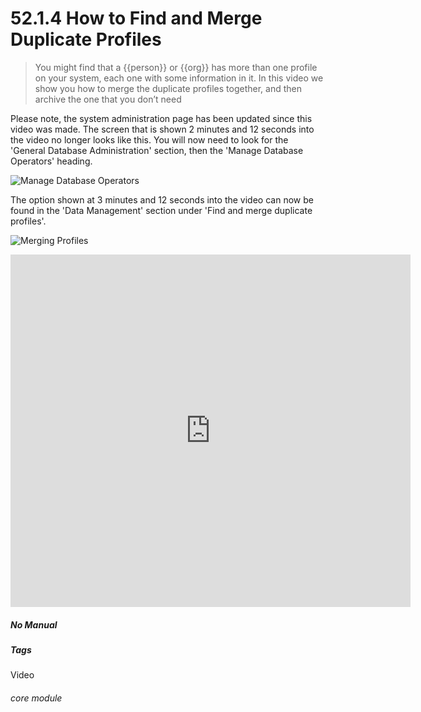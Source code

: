 # 52.1.4 How to Find and Merge Duplicate Profiles

> You might find that a {{person}} or {{org}} has more than one profile on your system, each one with some information in it. In this video we show you how to merge the duplicate profiles together, and then archive the one that you don’t need



Please note, the system administration page has been updated since this video was made. The screen that is shown 2 minutes and 12 seconds into the video no longer looks like this. You will now need to look for the 'General Database Administration' section, then the 'Manage Database Operators' heading.

![Manage Database Operators](52.1.3a.png)

The option shown at 3 minutes and 12 seconds into the video can now be found in the 'Data Management' section under 'Find and merge duplicate profiles'.

![Merging Profiles](52.1.4a.png)

<iframe title="How to Find and Merge Duplicate Profiles" width="640" height="564" src="https://player.vimeo.com/video/279249527" data-video-display="home" frameborder="0" allowFullScreen mozallowfullscreen webkitAllowFullScreen></iframe>


##### No Manual

##### Tags
Video

###### core module
